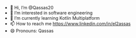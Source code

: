 - 👋 Hi, I’m @Qassas20
- 👀 I’m interested in software engineering
- 🌱 I’m currently learning Kotlin Multiplatform
- 📫 How to reach me https://www.linkedin.com/in/el2assas
- 😄 Pronouns: Qassas

<!---
Qassas20/Qassas20 is a ✨ special ✨ repository because its `README.md` (this file) appears on your GitHub profile.
You can click the Preview link to take a look at your changes.
--->
